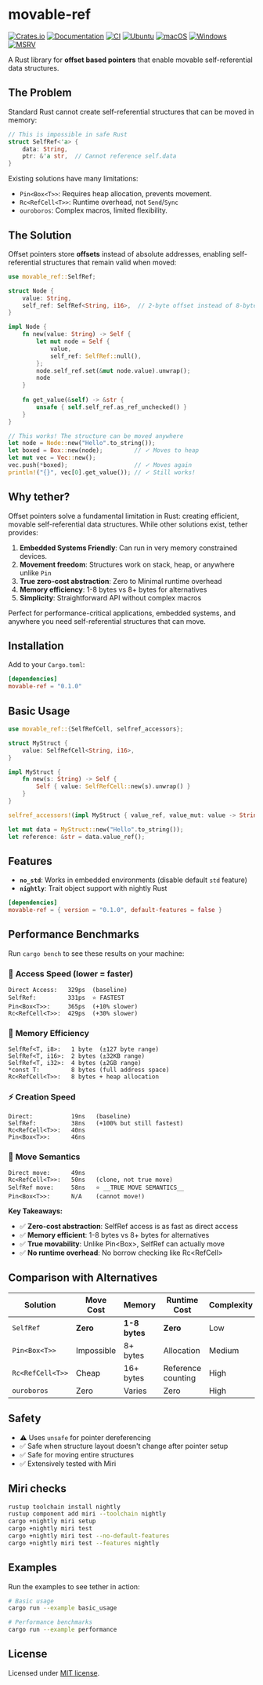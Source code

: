 # movable-ref

[![Crates.io](https://img.shields.io/crates/v/movable-ref.svg)](https://crates.io/crates/movable-ref)
[![Documentation](https://docs.rs/movable-ref/badge.svg)](https://docs.rs/movable-ref)
[![CI](https://github.com/engali94/movable-ref/workflows/CI/badge.svg)](https://github.com/engali94/movable-ref/actions)
[![Ubuntu](https://img.shields.io/github/actions/workflow/status/engali94/movable-ref/ci.yml?branch=main&label=Ubuntu&logo=ubuntu)](https://github.com/engali94/movable-ref/actions)
[![macOS](https://img.shields.io/github/actions/workflow/status/engali94/movable-ref/ci.yml?branch=main&label=macOS&logo=apple)](https://github.com/engali94/movable-ref/actions)
[![Windows](https://img.shields.io/github/actions/workflow/status/engali94/movable-ref/ci.yml?branch=main&label=Windows&logo=windows)](https://github.com/engali94/movable-ref/actions)
[![MSRV](https://img.shields.io/badge/MSRV-1.70+-blue.svg)](https://github.com/engali94/movable-ref/actions)

A Rust library for **offset based pointers** that enable movable self-referential data structures.


## The Problem

Standard Rust cannot create self-referential structures that can be moved in memory:

```rust
// This is impossible in safe Rust
struct SelfRef<'a> {
    data: String,
    ptr: &'a str,  // Cannot reference self.data
}
```

Existing solutions have many limitations:
- `Pin<Box<T>>`: Requires heap allocation, prevents movement.
- `Rc<RefCell<T>>`: Runtime overhead, not `Send`/`Sync`
- `ouroboros`: Complex macros, limited flexibility.

## The Solution

Offset pointers store **offsets** instead of absolute addresses, enabling self-referential structures that remain valid when moved:

```rust
use movable_ref::SelfRef;

struct Node {
    value: String,
    self_ref: SelfRef<String, i16>,  // 2-byte offset instead of 8-byte pointer
}

impl Node {
    fn new(value: String) -> Self {
        let mut node = Self {
            value,
            self_ref: SelfRef::null(),
        };
        node.self_ref.set(&mut node.value).unwrap();
        node
    }
    
    fn get_value(&self) -> &str {
        unsafe { self.self_ref.as_ref_unchecked() }
    }
}

// This works! The structure can be moved anywhere
let node = Node::new("Hello".to_string());
let boxed = Box::new(node);         // ✓ Moves to heap
let mut vec = Vec::new();
vec.push(*boxed);                   // ✓ Moves again
println!("{}", vec[0].get_value()); // ✓ Still works!
```

## Why tether?

Offset pointers solve a fundamental limitation in Rust: creating efficient, movable self-referential data structures. While other solutions exist, tether provides:

1. **Embedded Systems Friendly**: Can run in very memory constrained devices. 
2. **Movement freedom**: Structures work on stack, heap, or anywhere unlike `Pin`
3. **True zero-cost abstraction**: Zero to Minimal runtime overhead
4. **Memory efficiency**: 1-8 bytes vs 8+ bytes for alternatives  
5. **Simplicity**: Straightforward API without complex macros

Perfect for performance-critical applications, embedded systems, and anywhere you need self-referential structures that can move.

## Installation

Add to your `Cargo.toml`:

```toml
[dependencies]
movable-ref = "0.1.0"
```

## Basic Usage

```rust
use movable_ref::{SelfRefCell, selfref_accessors};

struct MyStruct {
    value: SelfRefCell<String, i16>,
}

impl MyStruct {
    fn new(s: String) -> Self {
        Self { value: SelfRefCell::new(s).unwrap() }
    }
}

selfref_accessors!(impl MyStruct { value_ref, value_mut: value -> String });

let mut data = MyStruct::new("Hello".to_string());
let reference: &str = data.value_ref();
```

## Features

- **`no_std`**: Works in embedded environments (disable default `std` feature)
- **`nightly`**: Trait object support with nightly Rust

```toml
[dependencies]
movable-ref = { version = "0.1.0", default-features = false }
```
## Performance Benchmarks

Run `cargo bench` to see these results on your machine:

### 🚀 **Access Speed** (lower = faster)
```
Direct Access:   329ps  (baseline)
SelfRef:         331ps  ⭐ FASTEST
Pin<Box<T>>:     365ps  (+10% slower)
Rc<RefCell<T>>:  429ps  (+30% slower)
```

### 💾 **Memory Efficiency**
```
SelfRef<T, i8>:   1 byte  (±127 byte range)
SelfRef<T, i16>:  2 bytes (±32KB range)  
SelfRef<T, i32>:  4 bytes (±2GB range)
*const T:         8 bytes (full address space)
Rc<RefCell<T>>:   8 bytes + heap allocation
```

### ⚡ **Creation Speed**
```
Direct:           19ns   (baseline)
SelfRef:          38ns   (+100% but still fastest)
Rc<RefCell<T>>:   40ns   
Pin<Box<T>>:      46ns   
```

### 🔄 **Move Semantics**
```
Direct move:      49ns   
Rc<RefCell<T>>:   50ns   (clone, not true move)
SelfRef move:     58ns   ⭐ __TRUE MOVE SEMANTICS__
Pin<Box<T>>:      N/A    (cannot move!)
```

**Key Takeaways:**
- ✅ **Zero-cost abstraction**: SelfRef access is as fast as direct access
- ✅ **Memory efficient**: 1-8 bytes vs 8+ bytes for alternatives
- ✅ **True movability**: Unlike Pin<Box<T>>, SelfRef can actually move
- ✅ **No runtime overhead**: No borrow checking like Rc<RefCell<T>>


## Comparison with Alternatives

| Solution | Move Cost | Memory | Runtime Cost | Complexity |
|----------|-----------|---------|--------------|------------|
| `SelfRef` | **Zero** | **1-8 bytes** | **Zero** | Low |
| `Pin<Box<T>>` | Impossible | 8+ bytes | Allocation | Medium |
| `Rc<RefCell<T>>` | Cheap | 16+ bytes | Reference counting | High |
| `ouroboros` | Zero | Varies | Zero | High |

## Safety

- ⚠️ Uses `unsafe` for pointer dereferencing
- ✅ Safe when structure layout doesn't change after pointer setup
- ✅ Safe for moving entire structures
- ✅ Extensively tested with Miri

## Miri checks

```bash
rustup toolchain install nightly
rustup component add miri --toolchain nightly
cargo +nightly miri setup
cargo +nightly miri test
cargo +nightly miri test --no-default-features
cargo +nightly miri test --features nightly
```

## Examples

Run the examples to see tether in action:

```bash
# Basic usage
cargo run --example basic_usage

# Performance benchmarks
cargo run --example performance
```

## License

Licensed under [MIT license](LICENSE-MIT).
